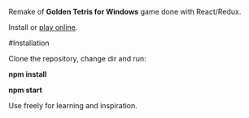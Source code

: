 Remake of **Golden Tetris for Windows** game done with React/Redux.

Install or [play online](http://gsbelarus.com/gs/tetris).

#Installation

Clone the repository, change dir and run:

**npm install**

**npm start**

Use freely for learning and inspiration.

